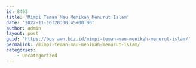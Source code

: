 ```yaml
---
id: 8403
title: 'Mimpi Teman Mau Menikah Menurut Islam'
date: '2022-11-16T20:30:45+00:00'
author: admin
layout: post
guid: 'https://bos.awn.biz.id/mimpi-teman-mau-menikah-menurut-islam/'
permalink: /mimpi-teman-mau-menikah-menurut-islam/
categories:
    - Uncategorized
---
```


